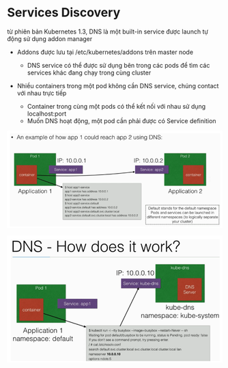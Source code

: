 # Services Discovery

từ phiên bản Kubernetes 1.3, DNS là một built-in service được launch tự động sử dụng addon manager

  * Addons được lưu tại /etc/kubernetes/addons trên master node
    - DNS service có thể được sử dụng bên trong các pods để tìm các services khác đang chạy trong cùng cluster



* Nhiều containers trong một pod không cần DNS service, chúng contact với nhau trực tiếp
  - Container trong cùng một pods có thể kết nối với nhau sử dụng localhost:port
  - Muốn DNS hoạt động, một pod cần phải được có Service definition

![](images/ex.png)

![](images/how.png)
